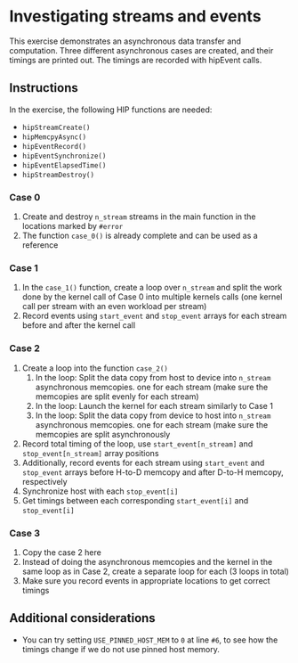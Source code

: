 # Investigating streams and events

This exercise demonstrates an asynchronous data transfer and computation. Three different asynchronous cases are created, and their timings are printed out. The timings are recorded with hipEvent calls.

## Instructions

In the exercise, the following HIP functions are needed:

* `hipStreamCreate()`
* `hipMemcpyAsync()`
* `hipEventRecord()`
* `hipEventSynchronize()`
* `hipEventElapsedTime()`
* `hipStreamDestroy()`

### Case 0

1) Create and destroy `n_stream` streams in the main function in the locations marked by `#error`
2) The function `case_0()` is already complete and can be used as a reference

### Case 1

1) In the `case_1()` function, create a loop over `n_stream` and split the work done by the kernel call of Case 0 into multiple kernels calls (one kernel call per stream with an even workload per stream)
3) Record events using `start_event` and `stop_event` arrays for each stream before and after the kernel call

### Case 2

1) Create a loop into the function `case_2()`
	1) In the loop: Split the data copy from host to device into `n_stream` asynchronous memcopies. one for each stream (make sure the memcopies are split evenly for each stream)
	2) In the loop: Launch the kernel for each stream similarly to Case 1
	3) In the loop: Split the data copy from device to host into `n_stream` asynchronous memcopies. one for each stream (make sure the memcopies are split asynchronously 
2) Record total timing of the loop, use `start_event[n_stream]` and `stop_event[n_stream]` array positions
3) Additionally, record events for each stream using `start_event` and `stop_event` arrays before H-to-D memcopy and after D-to-H memcopy, respectively
4) Synchronize host with each `stop_event[i] `
5) Get timings between each corresponding `start_event[i]` and `stop_event[i]`

### Case 3

1) Copy the case 2 here
2) Instead of doing the asynchronous memcopies and the kernel in the same loop as in Case 2, create a separate loop for each (3 loops in total)
3) Make sure you record events in appropriate locations to get correct timings

## Additional considerations

* You can try setting `USE_PINNED_HOST_MEM` to `0` at line `#6`, to see how the timings change if we do not use pinned host memory.

